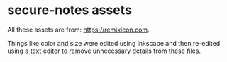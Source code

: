 # secure-notes assets

All these assets are from: https://remixicon.com.

Things like color and size were edited using inkscape and then re-edited using
a text editor to remove unnecessary details from these files.

